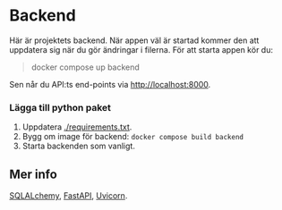 # Backend

Här är projektets backend. När appen väl är startad kommer den att uppdatera sig när du gör ändringar i filerna. För att starta appen kör du:

> docker compose up backend

Sen når du API:ts end-points via [http://localhost:8000](http://localhost:8000).

### Lägga till python paket
1. Uppdatera [./requirements.txt](./requirements.txt).
2. Bygg om image för backend: `docker compose build backend`
3. Starta backenden som vanligt.

## Mer info

[SQLALchemy](https://docs.sqlalchemy.org/en/20/intro.html), [FastAPI](https://fastapi.tiangolo.com/tutorial/), [Uvicorn](https://www.uvicorn.org/).
